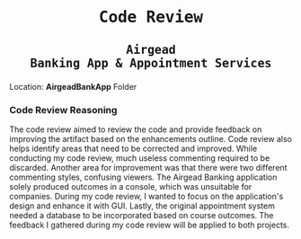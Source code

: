# <pre align="center">Code Review</pre>

## <pre align="center">Airgead Banking App & Appointment Services</pre>

Location: **AirgeadBankApp** Folder

### Code Review Reasoning

The code review aimed to review the code and provide feedback on improving the artifact based on the enhancements outline. Code review also helps identify areas that need to be corrected and improved. While conducting my code review, much useless commenting required to be discarded. Another area for improvement was that there were two different commenting styles, confusing viewers. The Airgead Banking application solely produced outcomes in a console, which was unsuitable for companies. During my code review, I wanted to focus on the application's design and enhance it with GUI. Lastly, the original appointment system needed a database to be incorporated based on course outcomes. The feedback I gathered during my code review will be applied to both projects.
